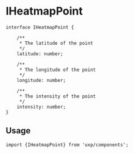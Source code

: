 # IHeatmapPoint








```tsx
interface IHeatmapPoint {

    /**
     * The latitude of the point
     */
    latitude: number;

    /**
     * The longitude of the point
     */
    longitude: number;

    /**
     * The intensity of the point
     */
    intensity: number;
}
```

## Usage



```tsx
import {IHeatmapPoint} from 'uxp/components';
```

